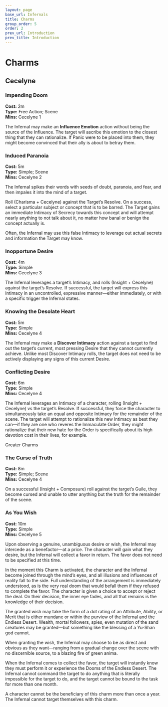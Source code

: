 ```yaml
---
layout: page
base_url: Infernals
title: Charms
group_order: 5
order: 2
prev_url: Introduction
prev_title: Introduction
---
```


Charms
======

Cecelyne
--------

### Impending Doom

**Cost:** 2m  
**Type:** Free Action; Scene  
**Mins:** Cecelyne 1

The Infernal may make an **Influence Emotion** action without being the
source of the Influence. The target will ascribe this emotion to the
closest thing that they can rationalize. If Panic were to be placed into
them, they might become convinced that their ally is about to betray
them.

### Induced Paranoia

**Cost:** 5m  
**Type:** Simple; Scene  
**Mins:** Cecelyne 2

The Infernal spikes their words with seeds of doubt, paranoia, and fear,
and then impales it into the mind of a target.

Roll (Charisma + Cecelyne) against the Target’s Resolve. On a success,
select a particular subject or concept that is to be barred. The Target
gains an immediate Intimacy of Secrecy towards this concept and will
attempt nearly anything to not talk about it, no matter how banal or
benign the concept actually is.

Often, the Infernal may use this false Intimacy to leverage out actual
secrets and information the Target may know.

### Inopportune Desire

**Cost:** 4m  
**Type:** Simple  
**Mins:** Cecelyne 3

The Infernal leverages a target’s Intimacy, and rolls (Insight +
Cecelyne) against the target’s Resolve. If successful, the target will
express this Intimacy in an uncontrolled, expressive manner—either
immediately, or with a specific trigger the Infernal states.

### Knowing the Desolate Heart

**Cost:** 5m  
**Type:** Simple  
**Mins:** Cecelyne 4

The Infernal may make a **Discover Intimacy** action against a target to
find out the target’s current, most pressing Desire that they cannot
currently achieve. Unlike most Discover Intimacy rolls, the target does
not need to be actively displaying any signs of this current Desire.

### Conflicting Desire

**Cost:** 6m  
**Type:** Simple  
**Mins:** Cecelyne 4

The Infernal leverages an Intimacy of a character, rolling (Insight +
Cecelyne) vs the target’s Resolve. If successful, they force the
character to simultaneously take an equal and opposite Intimacy for the
remainder of the scene. The target will attempt to rationalize this new
Intimacy as best they can—if they are one who reveres the Immaculate
Order, they might rationalize that their new hate for the Order is
specifically about its high devotion cost in their lives, for example.

<div class="greater_charm">Greater Charms</div>

### The Curse of Truth

**Cost:** 8m  
**Type:** Simple; Scene  
**Mins:** Cecelyne 4

On a successful (Insight + Composure) roll against the target’s Guile,
they become cursed and unable to utter anything but the truth for the
remainder of the scene.

### As You Wish

**Cost:** 10m  
**Type:** Simple  
**Mins:** Cecelyne 5

Upon observing a genuine, unambiguous desire or wish, the Infernal may
intercede as a benefactor—at a price. The character will gain what they
desire, but the Infernal will collect a favor in return. The favor does
not need to be specified at this time.

In the moment this Charm is activated, the character and the Infernal
become joined through the mind’s eyes, and all illusions and influences
of reality fall to the side. Full understanding of the arrangement is
immediately understood, as is the very real doom that would befall them
if they refused to complete the favor. The character is given a choice
to accept or reject the deal. On their decision, the inner eye fades,
and all that remains is the knowledge of their decision.

The granted wish may take the form of a dot rating of an Attribute,
Ability, or Merit that is either mundane or within the purview of the
Infernal and the Endless Desert. Wealth, mortal followers, spies, even
mutation of the sand creatures may be granted—but something like the
blessing of a Yu-Shan god cannot.

When granting the wish, the Infernal may choose to be as direct and
obvious as they want—ranging from a gradual change over the scene with
no discernible source, to a blazing fire of green anima.

When the Infernal comes to collect the favor, the target will instantly
know they must perform it or experience the Dooms of the Endless Desert.
The Infernal cannot command the target to do anything that is literally
impossible for the target to do, and the target cannot be bound to the
task for more than one month.

A character cannot be the beneficiary of this charm more than once a
year. The Infernal cannot target themselves with this charm.

